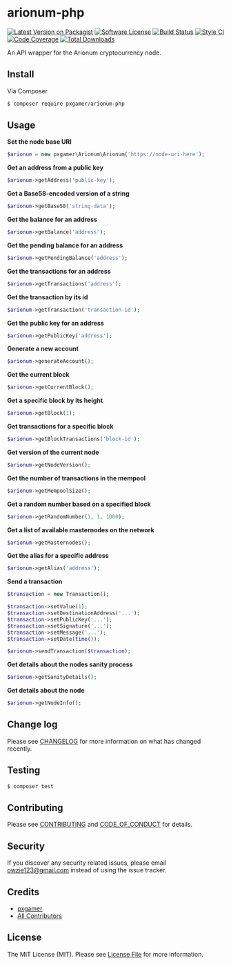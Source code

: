 # arionum-php

[![Latest Version on Packagist][ico-version]][link-packagist]
[![Software License][ico-license]](LICENSE.md)
[![Build Status][ico-travis]][link-travis]
[![Style CI][ico-styleci]][link-styleci]
[![Code Coverage][ico-code-quality]][link-code-quality]
[![Total Downloads][ico-downloads]][link-downloads]

An API wrapper for the Arionum cryptocurrency node.

## Install

Via Composer

```bash
$ composer require pxgamer/arionum-php
```

## Usage

**Set the node base URI**

```php
$arionum = new pxgamer\Arionum\Arionum('https://node-uri-here');
```

**Get an address from a public key**

```php
$arionum->getAddress('public-key');
```

**Get a Base58-encoded version of a string**

```php
$arionum->getBase58('string-data');
```

**Get the balance for an address**

```php
$arionum->getBalance('address');
```

**Get the pending balance for an address**

```php
$arionum->getPendingBalance('address');
```

**Get the transactions for an address**

```php
$arionum->getTransactions('address');
```

**Get the transaction by its id**

```php
$arionum->getTransaction('transaction-id');
```

**Get the public key for an address**

```php
$arionum->getPublicKey('address');
```

**Generate a new account**

```php
$arionum->generateAccount();
```

**Get the current block**

```php
$arionum->getCurrentBlock();
```

**Get a specific block by its height**

```php
$arionum->getBlock(1);
```

**Get transactions for a specific block**

```php
$arionum->getBlockTransactions('block-id');
```

**Get version of the current node**

```php
$arionum->getNodeVersion();
```

**Get the number of transactions in the mempool**

```php
$arionum->getMempoolSize();
```

**Get a random number based on a specified block**

```php
$arionum->getRandomNumber(1, 1, 1000);
```

**Get a list of available masternodes on the network**

```php
$arionum->getMasternodes();
```

**Get the alias for a specific address**

```php
$arionum->getAlias('address');
```

**Send a transaction**

```php
$transaction = new Transaction();

$transaction->setValue(1);
$transaction->setDestinationAddress('...'); 
$transaction->setPublicKey('...');
$transaction->setSignature('...');
$transaction->setMessage('...');
$transaction->setDate(time());

$arionum->sendTransaction($transaction);
```

**Get details about the nodes sanity process**

```php
$arionum->getSanityDetails();
```

**Get details about the node**

```php
$arionum->getNodeInfo();
```

## Change log

Please see [CHANGELOG](CHANGELOG.md) for more information on what has changed recently.

## Testing

```bash
$ composer test
```

## Contributing

Please see [CONTRIBUTING](.github/CONTRIBUTING.md) and [CODE_OF_CONDUCT](.github/CODE_OF_CONDUCT.md) for details.

## Security

If you discover any security related issues, please email owzie123@gmail.com instead of using the issue tracker.

## Credits

- [pxgamer][link-author]
- [All Contributors][link-contributors]

## License

The MIT License (MIT). Please see [License File](LICENSE.md) for more information.

[ico-version]: https://img.shields.io/packagist/v/pxgamer/arionum-php.svg?style=flat-square
[ico-license]: https://img.shields.io/badge/license-MIT-brightgreen.svg?style=flat-square
[ico-travis]: https://img.shields.io/travis/pxgamer/arionum-php/master.svg?style=flat-square
[ico-styleci]: https://styleci.io/repos/138864423/shield
[ico-code-quality]: https://img.shields.io/codecov/c/github/pxgamer/arionum-php.svg?style=flat-square
[ico-downloads]: https://img.shields.io/packagist/dt/pxgamer/arionum-php.svg?style=flat-square

[link-packagist]: https://packagist.org/packages/pxgamer/arionum-php
[link-travis]: https://travis-ci.com/pxgamer/arionum-php
[link-styleci]: https://styleci.io/repos/138864423
[link-code-quality]: https://codecov.io/gh/pxgamer/arionum-php
[link-downloads]: https://packagist.org/packages/pxgamer/arionum-php
[link-author]: https://github.com/pxgamer
[link-contributors]: ../../contributors
